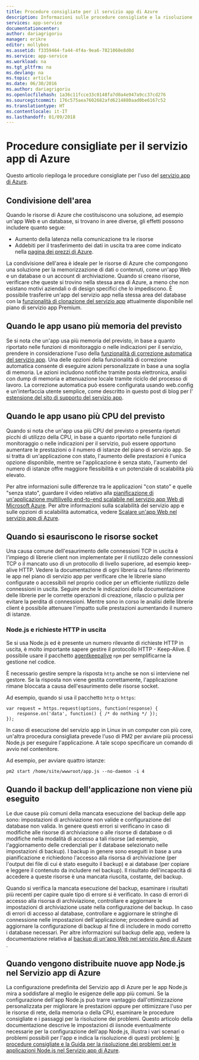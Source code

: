 ```yaml
---
title: Procedure consigliate per il servizio app di Azure
description: Informazioni sulle procedure consigliate e la risoluzione dei problemi per il servizio app di Azure.
services: app-service
documentationcenter: 
author: dariagrigoriu
manager: erikre
editor: mollybos
ms.assetid: f3359464-fa44-4f4a-9ea6-7821060e8d0d
ms.service: app-service
ms.workload: na
ms.tgt_pltfrm: na
ms.devlang: na
ms.topic: article
ms.date: 06/30/2016
ms.author: dariagrigoriu
ms.openlocfilehash: 1a36c11fcce33c0148fa7d0a4e947a9cc37cd276
ms.sourcegitcommit: 176c575aea7602682afd6214880aad0be6167c52
ms.translationtype: HT
ms.contentlocale: it-IT
ms.lasthandoff: 01/09/2018
---
```

# <a name="best-practices-for-azure-app-service"></a>Procedure consigliate per il servizio app di Azure
Questo articolo riepiloga le procedure consigliate per l'uso del [servizio app di Azure](http://go.microsoft.com/fwlink/?LinkId=529714). 

## <a name="colocation"></a>Condivisione dell'area
Quando le risorse di Azure che costituiscono una soluzione, ad esempio un'app Web e un database, si trovano in aree diverse, gli effetti possono includere quanto segue:

* Aumento della latenza nella comunicazione tra le risorse
* Addebiti per il trasferimento dei dati in uscita tra aree come indicato nella [pagina dei prezzi di Azure](https://azure.microsoft.com/pricing/details/data-transfers).

La condivisione dell'area è ideale per le risorse di Azure che compongono una soluzione per la memorizzazione di dati o contenuti, come un'app Web e un database o un account di archiviazione. Quando si creano risorse, verificare che queste si trovino nella stessa area di Azure, a meno che non esistano motivi aziendali o di design specifici che lo impediscono. È possibile trasferire un'app del servizio app nella stessa area del database con la [funzionalità di clonazione del servizio app](app-service-web-app-cloning.md) attualmente disponibile nel piano di servizio app Premium.   

## <a name="memoryresources"></a>Quando le app usano più memoria del previsto
Se si nota che un'app usa più memoria del previsto, in base a quanto riportato nelle funzioni di monitoraggio o nelle indicazioni per il servizio, prendere in considerazione l'uso della [funzionalità di correzione automatica del servizio app](https://azure.microsoft.com/blog/auto-healing-windows-azure-web-sites). Una delle opzioni della funzionalità di correzione automatica consente di eseguire azioni personalizzate in base a una soglia di memoria. Le azioni includono notifiche tramite posta elettronica, analisi con dump di memoria e attenuazione locale tramite riciclo del processo di lavoro. La correzione automatica può essere configurata usando web.config e un'interfaccia utente semplice, come descritto in questo post di blog per l' [estensione del sito di supporto del servizio app](https://azure.microsoft.com/blog/additional-updates-to-support-site-extension-for-azure-app-service-web-apps).   

## <a name="CPUresources"></a>Quando le app usano più CPU del previsto
Quando si nota che un'app usa più CPU del previsto o presenta ripetuti picchi di utilizzo della CPU, in base a quanto riportato nelle funzioni di monitoraggio o nelle indicazioni per il servizio, può essere opportuno aumentare le prestazioni o il numero di istanze del piano di servizio app. Se si tratta di un'applicazione con stato, l'aumento delle prestazioni è l'unica opzione disponibile, mentre se l'applicazione è senza stato, l'aumento del numero di istanze offre maggiore flessibilità e un potenziale di scalabilità più elevato. 

Per altre informazioni sulle differenze tra le applicazioni "con stato" e quelle "senza stato", guardare il video relativo alla [pianificazione di un'applicazione multilivello end-to-end scalabile nel servizio app Web di Microsoft Azure](https://channel9.msdn.com/Events/TechEd/NorthAmerica/2014/DEV-B414#fbid=?hashlink=fbid). Per altre informazioni sulla scalabilità del servizio app e sulle opzioni di scalabilità automatica, vedere [Scalare un'app Web nel servizio app di Azure](web-sites-scale.md).  

## <a name="socketresources"></a>Quando si esauriscono le risorse socket
Una causa comune dell'esaurimento delle connessioni TCP in uscita è l'impiego di librerie client non implementate per il riutilizzo delle connessioni TCP o il mancato uso di un protocollo di livello superiore, ad esempio keep-alive HTTP. Vedere la documentazione di ogni libreria cui fanno riferimento le app nel piano di servizio app per verificare che le librerie siano configurate o accessibili nel proprio codice per un efficiente riutilizzo delle connessioni in uscita. Seguire anche le indicazioni della documentazione delle librerie per le corrette operazioni di creazione, rilascio o pulizia per evitare la perdita di connessioni. Mentre sono in corso le analisi delle librerie client è possibile attenuare l'impatto sulle prestazioni aumentando il numero di istanze.

### <a name="nodejs-and-outgoing-http-requests"></a>Node.js e richieste HTTP in uscita
Se si usa Node.js ed è presente un numero rilevante di richieste HTTP in uscita, è molto importante sapere gestire il protocollo HTTP - Keep-Alive. È possibile usare il pacchetto [agentkeepalive](https://www.npmjs.com/package/agentkeepalive) `npm` per semplificarne la gestione nel codice.

È necessario gestire sempre la risposta `http` anche se non si interviene nel gestore. Se la risposta non viene gestita correttamente, l'applicazione rimane bloccata a causa dell'esaurimento delle risorse socket.

Ad esempio, quando si usa il pacchetto `http` o `https`:

```
var request = https.request(options, function(response) {
    response.on('data', function() { /* do nothing */ });
});
```

In caso di esecuzione del servizio app in Linux in un computer con più core, un'altra procedura consigliata prevede l'uso di PM2 per avviare più processi Node.js per eseguire l'applicazione. A tale scopo specificare un comando di avvio nel contenitore.

Ad esempio, per avviare quattro istanze:

`pm2 start /home/site/wwwroot/app.js --no-daemon -i 4`

## <a name="appbackup"></a>Quando il backup dell'applicazione non viene più eseguito
Le due cause più comuni della mancata esecuzione del backup delle app sono: impostazioni di archiviazione non valide e configurazione del database non valida. In genere questi errori si verificano in caso di modifiche alle risorse di archiviazione o alle risorse di database o di modifiche nella modalità di accesso a tali risorse (ad esempio, l'aggiornamento delle credenziali per il database selezionato nelle impostazioni di backup). I backup in genere sono eseguiti in base a una pianificazione e richiedono l'accesso alla risorsa di archiviazione (per l'output dei file di cui è stato eseguito il backup) e ai database (per copiare e leggere il contenuto da includere nel backup). Il risultato dell'incapacità di accedere a queste risorse è una mancata riuscita, costante, del backup. 

Quando si verifica la mancata esecuzione del backup, esaminare i risultati più recenti per capire quale tipo di errore si è verificato. In caso di errori di accesso alla risorsa di archiviazione, controllare e aggiornare le impostazioni di archiviazione usate nella configurazione del backup. In caso di errori di accesso al database, controllare e aggiornare le stringhe di connessione nelle impostazioni dell'applicazione; procedere quindi ad aggiornare la configurazione di backup al fine di includere in modo corretto i database necessari. Per altre informazioni sul backup delle app, vedere la documentazione relativa al [backup di un'app Web nel servizio App di Azure](web-sites-backup.md) .

## <a name="nodejs"></a>Quando vengono distribuite nuove app Node.js nel Servizio app di Azure
La configurazione predefinita del Servizio app di Azure per le app Node.js mira a soddisfare al meglio le esigenze delle app più comuni. Se la configurazione dell'app Node.js può trarre vantaggio dall'ottimizzazione personalizzata per migliorare le prestazioni oppure per ottimizzare l'uso per le risorse di rete, della memoria o della CPU, esaminare le procedure consigliate e i passaggi per la risoluzione dei problemi. Questo articolo della documentazione descrive le impostazioni di iisnode eventualmente necessarie per la configurazione dell'app Node.js, illustra i vari scenari o problemi possibili per l'app e indica la risoluzione di questi problemi: [le procedure consigliate e la Guida per la risoluzione dei problemi per le applicazioni Node.js nel Servizio app di Azure](app-service-web-nodejs-best-practices-and-troubleshoot-guide.md).   

